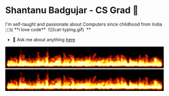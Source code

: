 <div>

<h1> Shantanu Badgujar - CS Grad 👋 </h1>
</div>
I'm self-taught and passionate about Computers since childhood from India 🇮🇳
**i love code**&nbsp;&nbsp;![](cat-typing.gif)&nbsp;&nbsp;**

- 💬 Ask me about anything [here](https://github.com/Shantanuz06/Shantanuz06/issues)

<!--
**Shantanuz06/Shantanuz06** is a ✨ _special_ ✨ repository because its `README.md` (this file) appears on your GitHub profile.

Here are some ideas to get you started:

- 🔭 I’m currently working on ...
- 🌱 I’m currently learning ...
- 👯 I’m looking to collaborate on ...
- 🤔 I’m looking for help with ...
- 💬 Ask me about ...
- 📫 How to reach me: ...
- 😄 Pronouns: ...
- ⚡ Fun fact: ...
-->


![](flames.gif) ![](flames.gif)